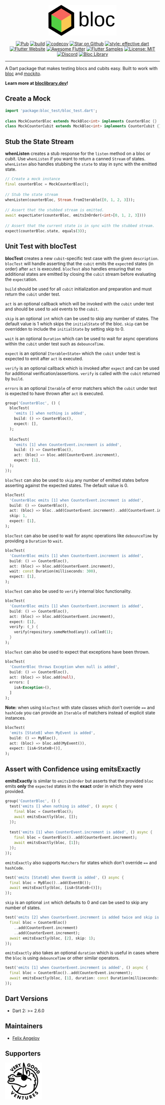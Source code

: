 <p align="center">
<img src="https://raw.githubusercontent.com/felangel/bloc/master/docs/assets/bloc_test_logo_full.png" height="100" alt="Bloc Test Package" />
</p>

<p align="center">
<a href="https://pub.dev/packages/bloc_test"><img src="https://img.shields.io/pub/v/bloc_test.svg" alt="Pub"></a>
<a href="https://github.com/felangel/bloc/actions"><img src="https://github.com/felangel/bloc/workflows/build/badge.svg" alt="build"></a>
<a href="https://codecov.io/gh/felangel/bloc"><img src="https://codecov.io/gh/felangel/Bloc/branch/master/graph/badge.svg" alt="codecov"></a>
<a href="https://github.com/felangel/bloc"><img src="https://img.shields.io/github/stars/felangel/bloc.svg?style=flat&logo=github&colorB=deeppink&label=stars" alt="Star on Github"></a>
<a href="https://github.com/tenhobi/effective_dart"><img src="https://img.shields.io/badge/style-effective_dart-40c4ff.svg" alt="style: effective dart"></a>
<a href="https://flutter.dev/docs/development/data-and-backend/state-mgmt/options#bloc--rx"><img src="https://img.shields.io/badge/flutter-website-deepskyblue.svg" alt="Flutter Website"></a>
<a href="https://github.com/Solido/awesome-flutter#standard"><img src="https://img.shields.io/badge/awesome-flutter-blue.svg?longCache=true" alt="Awesome Flutter"></a>
<a href="https://fluttersamples.com"><img src="https://img.shields.io/badge/flutter-samples-teal.svg?longCache=true" alt="Flutter Samples"></a>
<a href="https://opensource.org/licenses/MIT"><img src="https://img.shields.io/badge/license-MIT-purple.svg" alt="License: MIT"></a>
<a href="https://discord.gg/Hc5KD3g"><img src="https://img.shields.io/discord/649708778631200778.svg?logo=discord&color=blue" alt="Discord"></a>
<a href="https://github.com/felangel/bloc"><img src="https://tinyurl.com/bloc-library" alt="Bloc Library"></a>
</p>

---

A Dart package that makes testing blocs and cubits easy. Built to work with [bloc](https://pub.dev/packages/bloc) and [mockito](https://pub.dev/packages/mockito).

**Learn more at [bloclibrary.dev](https://bloclibrary.dev)!**

## Create a Mock

```dart
import 'package:bloc_test/bloc_test.dart';

class MockCounterBloc extends MockBloc<int> implements CounterBloc {}
class MockCounterCubit extends MockBloc<int> implements CounterCubit {}
```

## Stub the State Stream

**whenListen** creates a stub response for the `listen` method on a bloc or cubit. Use `whenListen` if you want to return a canned `Stream` of states. `whenListen` also handles stubbing the `state` to stay in sync with the emitted state.

```dart
// Create a mock instance
final counterBloc = MockCounterBloc();

// Stub the state stream
whenListen(counterBloc, Stream.fromIterable([0, 1, 2, 3]));

// Assert that the stubbed stream is emitted.
await expectLater(counterBloc, emitsInOrder(<int>[0, 1, 2, 3])))

// Assert that the current state is in sync with the stubbed stream.
expect(counterBloc.state, equals(3));
```

## Unit Test with blocTest

**blocTest** creates a new `cubit`-specific test case with the given `description`. `blocTest` will handle asserting that the `cubit` emits the `expect`ed states (in order) after `act` is executed. `blocTest` also handles ensuring that no additional states are emitted by closing the `cubit` stream before evaluating the `expect`ation.

`build` should be used for all `cubit` initialization and preparation and must return the `cubit` under test.

`act` is an optional callback which will be invoked with the `cubit` under test and should be used to `add` events to the `cubit`.

`skip` is an optional `int` which can be used to skip any number of states. The default value is 1 which skips the `initialState` of the bloc. `skip` can be overridden to include the `initialState` by setting skip to 0.

`wait` is an optional `Duration` which can be used to wait for async operations within the `cubit` under test such as `debounceTime`.

`expect` is an optional `Iterable<State>` which the `cubit` under test is expected to emit after `act` is executed.

`verify` is an optional callback which is invoked after `expect` and can be used for additional verification/assertions. `verify` is called with the `cubit` returned by `build`.

`errors` is an optional `Iterable` of error matchers which the `cubit` under test is expected to have thrown after `act` is executed.

```dart
group('CounterBloc', () {
  blocTest(
    'emits [] when nothing is added',
    build: () => CounterBloc(),
    expect: [],
  );

  blocTest(
    'emits [1] when CounterEvent.increment is added',
    build: () => CounterBloc(),
    act: (bloc) => bloc.add(CounterEvent.increment),
    expect: [1],
  );
});
```

`blocTest` can also be used to `skip` any number of emitted states before asserting against the expected states. The default value is 0.

```dart
blocTest(
  'CounterBloc emits [1] when CounterEvent.increment is added',
  build: () => CounterBloc(),
  act: (bloc) => bloc..add(CounterEvent.increment)..add(CounterEvent.increment),
  skip: 1,
  expect: [1],
);
```

`blocTest` can also be used to wait for async operations like `debounceTime` by providing a `Duration` to `wait`.

```dart
blocTest(
  'CounterBloc emits [1] when CounterEvent.increment is added',
  build: () => CounterBloc(),
  act: (bloc) => bloc.add(CounterEvent.increment),
  wait: const Duration(milliseconds: 300),
  expect: [1],
);
```

`blocTest` can also be used to `verify` internal bloc functionality.

```dart
blocTest(
  'CounterBloc emits [1] when CounterEvent.increment is added',
  build: () => CounterBloc(),
  act: (bloc) => bloc.add(CounterEvent.increment),
  expect: [1],
  verify: (_) {
    verify(repository.someMethod(any)).called(1);
  }
);
```

`blocTest` can also be used to expect that exceptions have been thrown.

```dart
blocTest(
  'CounterBloc throws Exception when null is added',
  build: () => CounterBloc(),
  act: (bloc) => bloc.add(null),
  errors: [
    isA<Exception>(),
  ]
);
```

**Note:** when using `blocTest` with state classes which don't override `==` and `hashCode` you can provide an `Iterable` of matchers instead of explicit state instances.

```dart
blocTest(
  'emits [StateB] when MyEvent is added',
  build: () => MyBloc(),
  act: (bloc) => bloc.add(MyEvent()),
  expect: [isA<StateB>()],
);
```

## Assert with Confidence using emitsExactly

**emitsExactly** is similar to `emitsInOrder` but asserts that the provided `bloc` emits **only** the `expected` states in the **exact** order in which they were provided.

```dart
group('CounterBloc', () {
  test('emits [] when nothing is added', () async {
    final bloc = CounterBloc();
    await emitsExactly(bloc, []);
  });

  test('emits [1] when CounterEvent.increment is added', () async {
    final bloc = CounterBloc()..add(CounterEvent.increment);
    await emitsExactly(bloc, [1]);
  });
});
```

`emitsExactly` also supports `Matchers` for states which don't override `==` and `hashCode`.

```dart
test('emits [StateB] when EventB is added', () async {
  final bloc = MyBloc()..add(EventB());
  await emitsExactly(bloc, [isA<StateB>()]);
});
```

`skip` is an optional `int` which defaults to 0 and can be used to skip any number of states.

```dart
test('emits [2] when CounterEvent.increment is added twice and skip is 1', () async {
  final bloc = CounterBloc()
    ..add(CounterEvent.increment)
    ..add(CounterEvent.increment);
  await emitsExactly(bloc, [2], skip: 1);
});
```

`emitsExactly` also takes an optional `duration` which is useful in cases where the `bloc` is using `debounceTime` or other similar operators.

```dart
test('emits [1] when CounterEvent.increment is added', () async {
  final bloc = CounterBloc()..add(CounterEvent.increment);
  await emitsExactly(bloc, [1], duration: const Duration(milliseconds: 300));
});
```

## Dart Versions

- Dart 2: >= 2.6.0

## Maintainers

- [Felix Angelov](https://github.com/felangel)

## Supporters

[<img src="https://raw.githubusercontent.com/felangel/bloc/master/docs/assets/vgv_logo.png" width="120" />](https://verygood.ventures)

